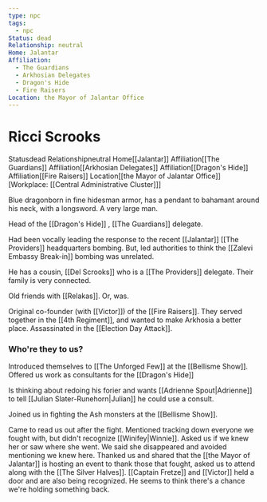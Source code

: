 ```yaml
---
type: npc
tags:
  - npc
Status: dead
Relationship: neutral
Home: Jalantar
Affiliation:
  - The Guardians
  - Arkhosian Delegates
  - Dragon's Hide
  - Fire Raisers
Location: the Mayor of Jalantar Office
---
```


# Ricci Scrooks
<span class="dataview inline-field"><span class="inline-field-key">Status</span><span class="inline-field-value">dead</span></span>
<span class="dataview inline-field"><span class="inline-field-key">Relationship</span><span class="inline-field-value">neutral</span></span>
<span class="dataview inline-field"><span class="inline-field-key">Home</span><span class="inline-field-value">[[Jalantar]]</span></span>
<span class="dataview inline-field"><span class="inline-field-key">Affiliation</span><span class="inline-field-value">[[The Guardians]]</span></span>
<span class="dataview inline-field"><span class="inline-field-key">Affiliation</span><span class="inline-field-value">[[Arkhosian Delegates]]</span></span>
<span class="dataview inline-field"><span class="inline-field-key">Affiliation</span><span class="inline-field-value">[[Dragon's Hide]]</span></span>
<span class="dataview inline-field"><span class="inline-field-key">Affiliation</span><span class="inline-field-value">[[Fire Raisers]]</span></span>
<span class="dataview inline-field"><span class="inline-field-key">Location</span><span class="inline-field-value">[[the Mayor of Jalantar Office]]</span></span>
[Workplace: [[Central Administrative Cluster]]]

Blue dragonborn in fine hidesman armor, has a pendant to bahamant around his neck, with a longsword. A very large man. 

Head of the [[Dragon's Hide]] , [[The Guardians]] delegate. 

Had been vocally leading the response to the recent [[Jalantar]] [[The Providers]] headquarters bombing. But, led authorities to think the [[Zalevi Embassy Break-in]] bombing was unrelated.

He has a cousin, [[Del Scrooks]] who is a [[The Providers]] delegate. Their family is very connected.

Old friends with [[Relakas]]. Or, was.

Original co-founder (with [[Victor]]) of the [[Fire Raisers]]. They served together in the [[4th Regiment]], and wanted to make Arkhosia a better place. Assassinated in the [[Election Day Attack]].

### Who're they to us? 
Introduced themselves to [[The Unforged Few]] at the [[Bellisme Show]]. Offered us work as consultants for the [[Dragon's Hide]] 

Is thinking about redoing his forier and wants [[Adrienne Spout|Adrienne]] to tell [[Julian Slater-Runehorn|Julian]] he could use a consult. 

Joined us in fighting the Ash monsters at the [[Bellisme Show]].

Came to read us out after the fight. Mentioned tracking down everyone we fought with, but didn't recognize [[Winifey|Winnie]]. Asked us if we knew her or saw where she went. We said she disappeared and avoided mentioning we knew here. Thanked us and shared that the [[the Mayor of Jalantar]] is hosting an event to thank those that fought, asked us to attend along with the [[The Silver Halves]]. [[Captain Fretze]] and [[Victor]] held a door and are also being recognized. He seems to think there's a chance we're holding something back. 

